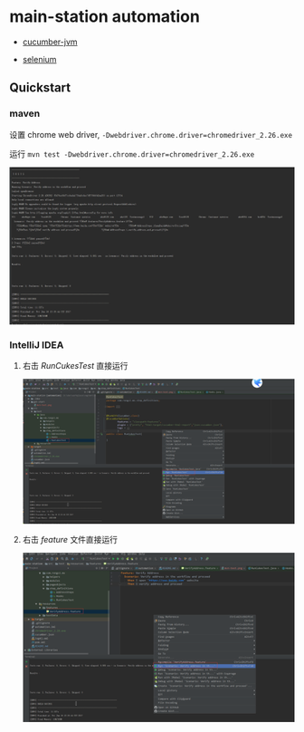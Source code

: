 # main-station automation

* [cucumber-jvm](https://cucumber.io/)

* [selenium](http://www.seleniumframework.com/)

## Quickstart

### maven

设置 chrome web driver, `-Dwebdriver.chrome.driver=chromedriver_2.26.exe`

运行 `mvn test -Dwebdriver.chrome.driver=chromedriver_2.26.exe` 

![mvn-test.png](quick-start/mvn-test.png) 

### IntelliJ IDEA 

1.  右击 *RunCukesTest* 直接运行

    ![idea-test-1.png](quick-start/idea-test-1.png) 

2.  右击 *feature* 文件直接运行

    ![idea-test-2.png](quick-start/idea-test-2.png)

